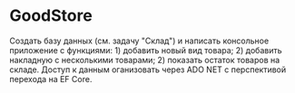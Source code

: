 # GoodStore
Создать базу данных (см. задачу "Склад") и написать консольное приложение с функциями: 1) добавить новый вид товара; 2) добавить накладную с несколькими товарами; 2) показать остаток товаров на складе. Доступ к данным оганизовать через ADO NET с перспективой перехода на EF Core. 
